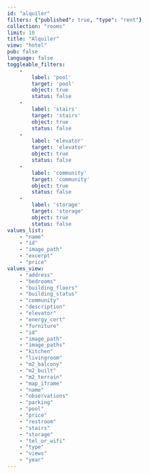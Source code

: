 ```yaml
---
id: "alquiler"
filters: {"published": true, "type": "rent"}
collection: "rooms"
limit: 10
title: "Alquiler"
view: "hotel"
pub: false
language: false
toggleable_filters:
    -
        label: 'pool'
        target: 'pool'
        object: true
        status: false
    -
        label: 'stairs'
        target: 'stairs'
        object: true
        status: false
    -
        label: 'elevator'
        target: 'elevator'
        object: true
        status: false
    -
        label: 'community'
        target: 'community'
        object: true
        status: false
    -
        label: 'storage'
        target: 'storage'
        object: true
        status: false
values_list: 
    - "name"
    - "id"
    - "image_path"
    - "excerpt"
    - "price"
values_view: 
    - "address"
    - "bedrooms"
    - "building_floors"
    - "building_status"
    - "community"
    - "description"
    - "elevator"
    - "energy_cert"
    - "furniture"
    - "id"
    - "image_path"
    - "image_paths"
    - "kitchen"
    - "livingroom"
    - "m2_balcony"
    - "m2_built"
    - "m2_terrain"
    - "map_iframe"
    - "name"
    - "observations"
    - "parking"
    - "pool"
    - "price"
    - "restroom"
    - "stairs"
    - "storage"
    - "tel_or_wifi"
    - "type"
    - "views"
    - "year"
---
```


<div flex="100" layout="column" layout-align="center strech">
    <div layout="row" layout-padding>
        <app-paginator-browser>
            <div flex-gt-xs="50" ng-repeat="card in elements()">
                <app-card-standard item="card" prefix="'#!/' + lang()"></app-card-standard>
            </div>
        </app-paginator-browser>
    </div>
</div>
